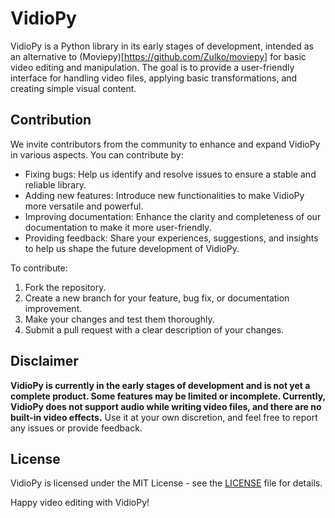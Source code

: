 # VidioPy

VidioPy is a Python library in its early stages of development, intended as an alternative to (Moviepy)[https://github.com/Zulko/moviepy] for basic video editing and manipulation. The goal is to provide a user-friendly interface for handling video files, applying basic transformations, and creating simple visual content.

## Contribution

We invite contributors from the community to enhance and expand VidioPy in various aspects. You can contribute by:

- Fixing bugs: Help us identify and resolve issues to ensure a stable and reliable library.
- Adding new features: Introduce new functionalities to make VidioPy more versatile and powerful.
- Improving documentation: Enhance the clarity and completeness of our documentation to make it more user-friendly.
- Providing feedback: Share your experiences, suggestions, and insights to help us shape the future development of VidioPy.

To contribute:

1. Fork the repository.
2. Create a new branch for your feature, bug fix, or documentation improvement.
3. Make your changes and test them thoroughly.
4. Submit a pull request with a clear description of your changes.

## Disclaimer

**VidioPy is currently in the early stages of development and is not yet a complete product. Some features may be limited or incomplete. Currently, VidioPy does not support audio while writing video files, and there are no built-in video effects.** Use it at your own discretion, and feel free to report any issues or provide feedback.

## License

VidioPy is licensed under the MIT License - see the [LICENSE](LICENSE) file for details.

Happy video editing with VidioPy!
